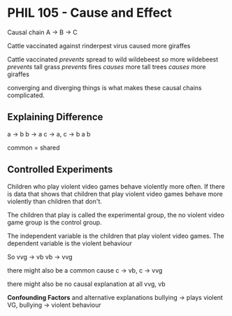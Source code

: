 # PHIL 105 - Cause and Effect

Causal chain
A -> B -> C

Cattle vaccinated against rinderpest virus caused more giraffes

Cattle vaccinated
*prevents*
spread to wild wildebeest
*so*
more wildebeest
*prevents*
tall grass
*prevents*
fires
*causes*
more tall trees
*causes*
more giraffes

converging and diverging things is what makes these causal chains complicated.

## Explaining Difference
a -> b
b -> a
c -> a, c -> b
a b

common = shared

## Controlled Experiments
Children who play violent video games behave violently more often.
If there is data that shows that children that play violent video games behave more violently than children that don't.

The children that play is called the experimental group, the no violent video game group is the control group.

The independent variable is the children that play violent video games.
The dependent variable is the violent behaviour

So
vvg -> vb
vb -> vvg

there might also be a common cause
c -> vb, c -> vvg

there might also be no causal explanation at all
vvg, vb

**Confounding Factors** and alternative explanations
bullying -> plays violent VG, bullying -> violent behaviour
